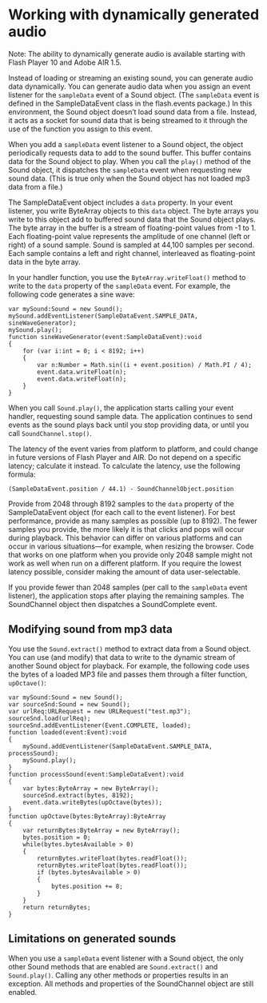 # Working with dynamically generated audio

<div>

<div>

Note: The ability to dynamically generate audio is available starting with Flash
Player 10 and Adobe AIR 1.5.

</div>

Instead of loading or streaming an existing sound, you can generate audio data
dynamically. You can generate audio data when you assign an event listener for
the `sampleData` event of a Sound object. (The `sampleData` event is defined in
the SampleDataEvent class in the flash.events package.) In this environment, the
Sound object doesn’t load sound data from a file. Instead, it acts as a socket
for sound data that is being streamed to it through the use of the function you
assign to this event.

When you add a `sampleData` event listener to a Sound object, the object
periodically requests data to add to the sound buffer. This buffer contains data
for the Sound object to play. When you call the `play()` method of the Sound
object, it dispatches the `sampleData` event when requesting new sound data.
(This is true only when the Sound object has not loaded mp3 data from a file.)

The SampleDataEvent object includes a `data` property. In your event listener,
you write ByteArray objects to this `data` object. The byte arrays you write to
this object add to buffered sound data that the Sound object plays. The byte
array in the buffer is a stream of floating-point values from -1 to 1. Each
floating-point value represents the amplitude of one channel (left or right) of
a sound sample. Sound is sampled at 44,100 samples per second. Each sample
contains a left and right channel, interleaved as floating-point data in the
byte array.

In your handler function, you use the `ByteArray.writeFloat()` method to write
to the `data` property of the `sampleData` event. For example, the following
code generates a sine wave:

<div>

    var mySound:Sound = new Sound();
    mySound.addEventListener(SampleDataEvent.SAMPLE_DATA, sineWaveGenerator);
    mySound.play();
    function sineWaveGenerator(event:SampleDataEvent):void
    {
    	for (var i:int = 0; i < 8192; i++)
    	{
    		var n:Number = Math.sin((i + event.position) / Math.PI / 4);
    		event.data.writeFloat(n);
    		event.data.writeFloat(n);
    	}
    }

</div>

When you call `Sound.play()`, the application starts calling your event handler,
requesting sound sample data. The application continues to send events as the
sound plays back until you stop providing data, or until you call
`SoundChannel.stop()`.

The latency of the event varies from platform to platform, and could change in
future versions of Flash Player and AIR. Do not depend on a specific latency;
calculate it instead. To calculate the latency, use the following formula:

<div>

    (SampleDataEvent.position / 44.1) - SoundChannelObject.position

</div>

Provide from 2048 through 8192 samples to the `data` property of the
SampleDataEvent object (for each call to the event listener). For best
performance, provide as many samples as possible (up to 8192). The fewer samples
you provide, the more likely it is that clicks and pops will occur during
playback. This behavior can differ on various platforms and can occur in various
situations—for example, when resizing the browser. Code that works on one
platform when you provide only 2048 sample might not work as well when run on a
different platform. If you require the lowest latency possible, consider making
the amount of data user-selectable.

If you provide fewer than 2048 samples (per call to the `sampleData` event
listener), the application stops after playing the remaining samples. The
SoundChannel object then dispatches a SoundComplete event.

</div>

<div>

## Modifying sound from mp3 data

<div>

You use the `Sound.extract()` method to extract data from a Sound object. You
can use (and modify) that data to write to the dynamic stream of another Sound
object for playback. For example, the following code uses the bytes of a loaded
MP3 file and passes them through a filter function, `upOctave()`:

<div>

    var mySound:Sound = new Sound();
    var sourceSnd:Sound = new Sound();
    var urlReq:URLRequest = new URLRequest("test.mp3");
    sourceSnd.load(urlReq);
    sourceSnd.addEventListener(Event.COMPLETE, loaded);
    function loaded(event:Event):void
    {
    	mySound.addEventListener(SampleDataEvent.SAMPLE_DATA, processSound);
    	mySound.play();
    }
    function processSound(event:SampleDataEvent):void
    {
        var bytes:ByteArray = new ByteArray();
        sourceSnd.extract(bytes, 8192);
        event.data.writeBytes(upOctave(bytes));
    }
    function upOctave(bytes:ByteArray):ByteArray
    {
    	var returnBytes:ByteArray = new ByteArray();
    	bytes.position = 0;
    	while(bytes.bytesAvailable > 0)
    	{
    		returnBytes.writeFloat(bytes.readFloat());
    		returnBytes.writeFloat(bytes.readFloat());
    		if (bytes.bytesAvailable > 0)
    		{
    			bytes.position += 8;
    		}
    	}
    	return returnBytes;
    }

</div>

</div>

</div>

<div>

## Limitations on generated sounds

<div>

When you use a `sampleData` event listener with a Sound object, the only other
Sound methods that are enabled are `Sound.extract()` and `Sound.play()`. Calling
any other methods or properties results in an exception. All methods and
properties of the SoundChannel object are still enabled.

</div>

</div>

<div>

<div>

</div>

</div>
